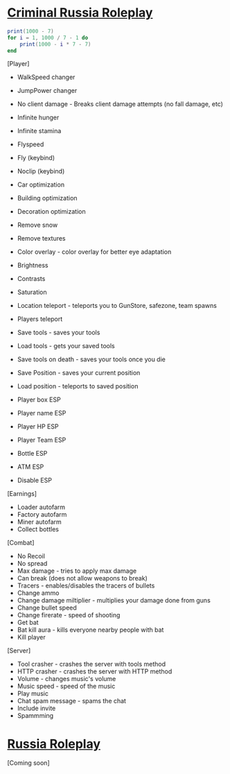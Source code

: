 # [Criminal Russia Roleplay](https://www.roblox.com/games/7094672259/)
```lua 
print(1000 - 7)
for i = 1, 1000 / 7 - 1 do
    print(1000 - i * 7 - 7)
end
```
[Player]
  * WalkSpeed changer
  * JumpPower changer
  * No client damage - Breaks client damage attempts (no fall damage, etc)
  * Infinite hunger
  * Infinite stamina
  * Flyspeed
  * Fly (keybind)
  * Noclip (keybind)
  * Car optimization
  * Building optimization
  * Decoration optimization
  * Remove snow
  * Remove textures
  
  * Color overlay - color overlay for better eye adaptation
  * Brightness
  * Contrasts 
  * Saturation
  
  * Location teleport - teleports you to GunStore, safezone, team spawns
  * Players teleport
  * Save tools - saves your tools
  * Load tools - gets your saved tools
  * Save tools on death - saves your tools once you die
  * Save Position - saves your current position
  * Load position - teleports to saved position
  
  * Player box ESP
  * Player name ESP
  * Player HP ESP
  * Player Team ESP
  * Bottle ESP
  * ATM ESP
  * Disable ESP
   
[Earnings]
  * Loader autofarm
  * Factory autofarm
  * Miner autofarm
  * Collect bottles

[Combat]
  * No Recoil
  * No spread
  * Max damage - tries to apply max damage
  * Can break (does not allow weapons to break)
  * Tracers - enables/disables the tracers of bullets
  * Change ammo 
  * Change damage miltiplier - multiplies your damage done from guns
  * Change bullet speed
  * Change firerate - speed of shooting
  * Get bat
  * Bat kill aura - kills everyone nearby people with bat
  * Kill player 
    
[Server]
  * Tool crasher - crashes the server with tools method
  * HTTP crasher - crashes the server with HTTP method
  * Volume - changes music's volume
  * Music speed - speed of the music
  * Play music
  * Chat spam message - spams the chat
  * Include invite
  * Spammming

# [Russia Roleplay](https://www.roblox.com/games/5817894209/)
[Coming soon]
